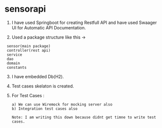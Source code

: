 # sensorapi

1) I have used Springboot for creating Restfull API and have used Swaager UI for Automatic API Documentation.

2) Used a package structure like this ->
 ``` 
  sensor(main package)
  controller(rest api)
  service
  dao
  domain
  constants
 ```
3) I have embedded Db(H2).

4)  Test cases skelaton is created.
5) For Test Cases :
   ```
   a) We can use Wiremock for mocking server also
   b) Integration test cases also
    ```
    ```
    Note: I am writing this down because didnt get timne to write test cases.
    ```
